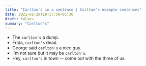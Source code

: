 ```yaml
---
title: "Carlton's in a sentence | Carlton's example sentences"
date: 2021-01-20T19:57:50+05:30
draft: falses
summary: "Carlton's"
---
```

- The `carlton's` a dump.
- Frida, `carlton's` dead.
- George said `carlton's` a nice guy.
- I'm not sure but it may be `carlton's`.
- Hey, `carlton's` in town -- come out with the three of us.
                 

